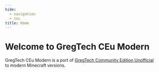 ```yaml
---
hide:
  - navigation
  - toc
title: Home
---
```



# Welcome to GregTech CEu Modern

GregTech CEu Modern is a port of [GregTech Community Edition Unofficial](https://github.com/GregTechCEu/GregTech)
to modern Minecraft versions.